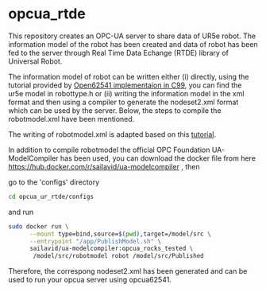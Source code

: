 # opcua_rtde
This repository creates an OPC-UA server to share data of UR5e robot. The information model of the robot has been created and data of robot has been fed to the server through Real Time Data Echange (RTDE) library of Universal Robot.

The information model of robot can be written either (i) directly, using the tutorial provided by [Open62541 implementaion in C99](https://www.open62541.org/doc/v1.4.10/tutorial_server_object.html), you can find the ur5e model in robottype.h or (ii) writing the information model in the xml format and then using a compiler to generate the nodeset2.xml format which can be used by the server. Below, the steps to compile the robotmodel.xml have been mentioned.



The writing of robotmodel.xml is adapted based on this [tutorial]( https://profanter.medium.com/how-to-create-custom-opc-ua-information-models-1e9a461f5b58).

In addition to compile robotmodel the official OPC Foundation UA-ModelCompiler has been used, you can download the docker file from here https://hub.docker.com/r/sailavid/ua-modelcompiler , then 

go to the 'configs' directory
```bash
cd opcua_ur_rtde/configs
```
and run 
```bash
sudo docker run \
	  --mount type=bind,source=$(pwd),target=/model/src \
	  --entrypoint "/app/PublishModel.sh" \
	  sailavid/ua-modelcompiler:opcua_rocks_tested \
	   /model/src/robotmodel robot /model/src/Published
```
Therefore, the correspong nodeset2.xml has been generated and can be used to run your opcua server using opcua62541. 

